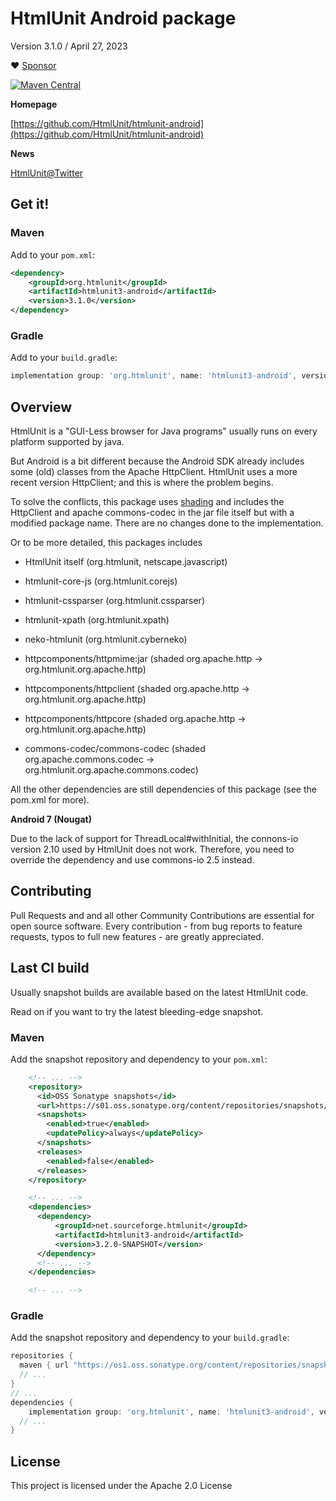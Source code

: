 # HtmlUnit Android package

Version 3.1.0 / April 27, 2023

:heart: [Sponsor](https://github.com/sponsors/rbri)

[![Maven Central](https://maven-badges.herokuapp.com/maven-central/org.htmlunit/htmlunit3-android/badge.svg)](https://maven-badges.herokuapp.com/maven-central/org.htmlunit/htmlunit3-android)

**Homepage**

[https://github.com/HtmlUnit/htmlunit-android](https://github.com/HtmlUnit/htmlunit-android)

**News**

[HtmlUnit@Twitter](https://twitter.com/HtmlUnit "https://twitter.com/HtmlUnit")

## Get it!

### Maven

Add to your `pom.xml`:

```xml
<dependency>
    <groupId>org.htmlunit</groupId>
    <artifactId>htmlunit3-android</artifactId>
    <version>3.1.0</version>
</dependency>
```

### Gradle

Add to your `build.gradle`:

```groovy
implementation group: 'org.htmlunit', name: 'htmlunit3-android', version: '3.1.0'
```

Overview
--------
HtmlUnit is a "GUI-Less browser for Java programs" usually runs on every platform supported by java.

But Android is a bit different because the Android SDK already includes some (old) classes from  the Apache HttpClient.
HtmlUnit uses a more recent version HttpClient; and this is where the problem begins.

To solve the conflicts, this package uses [shading](https://maven.apache.org/plugins/maven-shade-plugin/) and
includes the HttpClient and apache commons-codec in the jar file itself but with a modified package name.
There are no changes done to the implementation.

Or to be more detailed, this packages includes
* HtmlUnit itself (org.htmlunit, netscape.javascript)
* htmlunit-core-js (org.htmlunit.corejs)
* htmlunit-cssparser (org.htmlunit.cssparser)
* htmlunit-xpath (org.htmlunit.xpath)
* neko-htmlunit (org.htmlunit.cyberneko)

* httpcomponents/httpmime:jar (shaded org.apache.http -> org.htmlunit.org.apache.http)
* httpcomponents/httpclient (shaded org.apache.http -> org.htmlunit.org.apache.http)
* httpcomponents/httpcore (shaded org.apache.http -> org.htmlunit.org.apache.http)

* commons-codec/commons-codec (shaded org.apache.commons.codec -> org.htmlunit.org.apache.commons.codec)

All the other dependencies are still dependencies of this package (see the pom.xml for more).

**Android 7 (Nougat)**

Due to the lack of support for ThreadLocal#withInitial, the connons-io version 2.10 used by HtmlUnit does not work.
Therefore, you need to override the dependency and use commons-io 2.5 instead.

Contributing
--------
Pull Requests and and all other Community Contributions are essential for open source software.
Every contribution - from bug reports to feature requests, typos to full new features - are greatly appreciated.


Last CI build
--------
Usually snapshot builds are available based on the latest HtmlUnit code.

Read on if you want to try the latest bleeding-edge snapshot.

### Maven

Add the snapshot repository and dependency to your `pom.xml`: 

```xml
    <!-- ... --> 
    <repository>
      <id>OSS Sonatype snapshots</id>
      <url>https://s01.oss.sonatype.org/content/repositories/snapshots/</url>
      <snapshots>
        <enabled>true</enabled>
        <updatePolicy>always</updatePolicy>
      </snapshots>
      <releases>
        <enabled>false</enabled>
      </releases>
    </repository>

    <!-- ... -->
    <dependencies>
      <dependency>
          <groupId>net.sourceforge.htmlunit</groupId>
          <artifactId>htmlunit3-android</artifactId>
          <version>3.2.0-SNAPSHOT</version>
      </dependency>
      <!-- ... -->
    </dependencies>

    <!-- ... -->
```
  
### Gradle

Add the snapshot repository and dependency to your `build.gradle`:

```groovy
repositories {
  maven { url "https://os1.oss.sonatype.org/content/repositories/snapshots" }
  // ...
}
// ...
dependencies {
    implementation group: 'org.htmlunit', name: 'htmlunit3-android', version: '3.2.0-SNAPSHOT'
  // ...
}
```

License
--------

This project is licensed under the Apache 2.0 License
